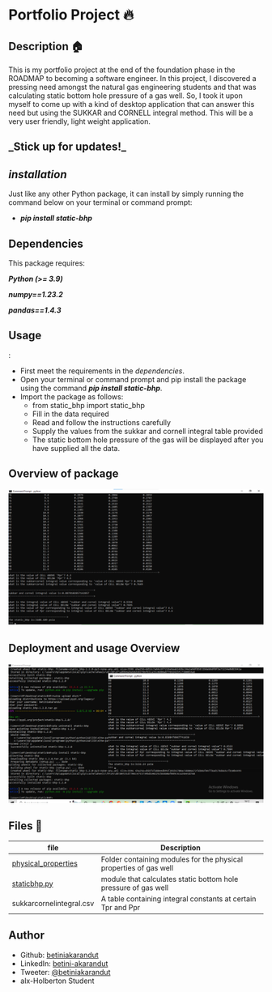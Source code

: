 # Portfolio Project :fire:

## Description :house:

This is my portfolio project at the end of the foundation phase in the ROADMAP to becoming a software engineer.
In this project, I discovered a pressing need amongst the natural gas engineering students and that was calculating static bottom hole pressure of a gas well. So, I took it upon myself to come up with a kind of desktop application that can answer this need but using the SUKKAR and CORNELL integral method. This will be a very user friendly, light weight application.<br>

<h2>_Stick up for updates!_<h2/>

## _installation_

Just like any other Python package, it can install by simply running the command below on your terminal or command prompt:

- **_pip install static-bhp_**

## Dependencies

This package requires:

**_Python (>= 3.9)_**

**_numpy==1.23.2_**

**_pandas==1.4.3_**

## <h2>Usage</h2>:

- First meet the requirements in the _dependencies_.
- Open your terminal or command prompt and pip install the package using the command **_pip install static-bhp_**.
- Import the package as follows:
  - from static_bhp import static_bhp
  - Fill in the data required
  - Read and follow the instructions carefully
  - Supply the values from the sukkar and cornell integral table provided
  - The static bottom hole pressure of the gas will be displayed after you have supplied all the data.

## Overview of package

<p><img src="./assets/bhppackage.png"/></p>

<p><h2>Deployment and usage Overview</h2></p>
<p><img src="./assets/finalbreathe.png"/></p>

## Files :pencil:

| file                                                     | Description                                                       |
| -------------------------------------------------------- | ----------------------------------------------------------------- |
| [physical_properties](./static_bhp/physical_properties/) | Folder containing modules for the physical properties of gas well |
| [staticbhp.py](./static_bhp/staticbhp.py)                | module that calculates static bottom hole pressure of gas well    |
| sukkarcornelintegral.csv                                 | A table containing integral constants at certain Tpr and Ppr      |

## Author

- Github: [betiniakarandut](https://www.github.com/betiniakarandut)
- LinkedIn: [betini-akarandut](https://www.linkedin.com/in/betini-akarandut-24654321a)
- Tweeter: [@betiniakarandut](https://twitter.com/betiniakarandut)
- alx-Holberton Student
